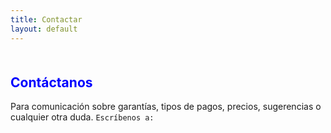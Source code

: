 ```yaml
---
title: Contactar
layout: default
---
```

<div class="container" style="margin-top:10%;margin-bottom:10%">
<h2 class="text-center" title="Contactar a ferreteria La Cadena" style="color:blue">Cont&aacute;ctanos</h2>
Para comunicaci&oacute;n sobre garant&iacute;as, tipos de pagos, precios, sugerencias o cualquier otra duda.
<code>Escr&iacute;benos a:</code> <miniferreterialacadena@gmail.com>
</div>
